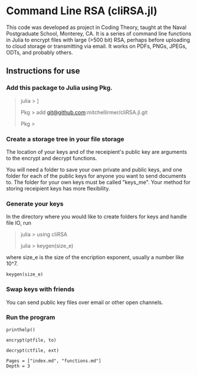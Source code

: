 # Command Line RSA (cliRSA.jl)
 
This code was developed as project in Coding Theory, taught at the Naval Postgraduate School, Monterey, CA.  It is a series of command line functions in Julia to encrypt files with large (>500 bit) RSA, perhaps before uploading to cloud storage or transmitting via email.  It works on PDFs, PNGs, JPEGs, ODTs, and probably others.
 
## Instructions for use
 
### Add this package to Julia using Pkg.
 
> julia > ]  
>
> Pkg > add git@github.com:mitchellirmer/cliRSA.jl.git  
>
> Pkg > <backspace>  

 
### Create a storage tree in your file storage
The location of your keys and of the receipient's public key are arguments to the encrypt and decrypt functions.
 
You will need a folder to save your own private and public keys, and one folder for each of the public keys for anyone you want to send documents to.  The folder for your own keys must be called "keys_me".  Your method for storing receipient keys has more flexibility.  

### Generate your keys
In the directory where you would like to create folders for keys and handle file IO, run
 
> julia > using cliRSA  
>
> julia > keygen(size_e)
 
where size_e is the size of the encription exponent, usually a number like 10^7.
 
```@docs
keygen(size_e)
```
 
### Swap keys with friends
You can send public key files over email or other open channels.
 
### Run the program
 
```@docs
printhelp()
```
```@docs
encrypt(ptfile, to)
```
```@docs
decrypt(ctfile, ext)
```
 
```@contents
Pages = ["index.md", "functions.md"]
Depth = 3
```
